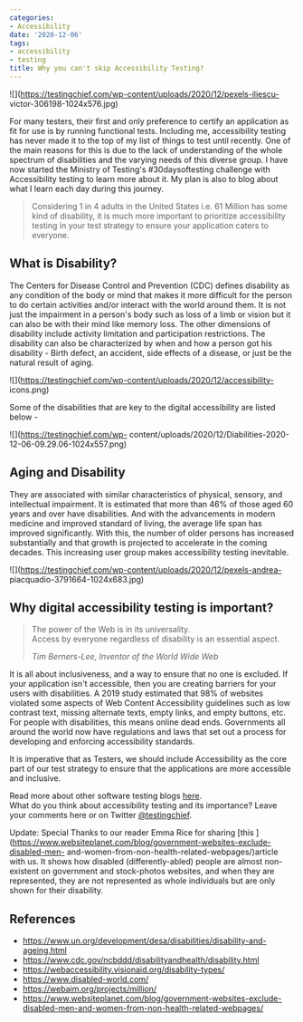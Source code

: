 ```yaml
---
categories:
- Accessibility
date: '2020-12-06'
tags:
- accessibility
- testing
title: Why you can't skip Accessibility Testing?
---
```


![](https://testingchief.com/wp-content/uploads/2020/12/pexels-iliescu-
victor-306198-1024x576.jpg)

For many testers, their first and only preference to certify an application as
fit for use is by running functional tests. Including me, accessibility
testing has never made it to the top of my list of things to test until
recently. One of the main reasons for this is due to the lack of understanding
of the whole spectrum of disabilities and the varying needs of this diverse
group. I have now started the Ministry of Testing's #30daysoftesting challenge
with Accessibility testing to learn more about it. My plan is also to blog
about what I learn each day during this journey.

> Considering 1 in 4 adults in the United States i.e. 61 Million has some kind
> of disability, it is much more important to prioritize accessibility testing
> in your test strategy to ensure your application caters to everyone.

## **What is Disability?**

The Centers for Disease Control and Prevention (CDC) defines disability as any
condition of the body or mind that makes it more difficult for the person to
do certain activities and/or interact with the world around them. It is not
just the impairment in a person's body such as loss of a limb or vision but it
can also be with their mind like memory loss. The other dimensions of
disability include activity limitation and participation restrictions. The
disability can also be characterized by when and how a person got his
disability - Birth defect, an accident, side effects of a disease, or just be
the natural result of aging.

![](https://testingchief.com/wp-content/uploads/2020/12/accessibility-
icons.png)

Some of the disabilities that are key to the digital accessibility are listed
below -

![](https://testingchief.com/wp-
content/uploads/2020/12/Diabilities-2020-12-06-09.29.06-1024x557.png)

## **Aging and Disability**

They are associated with similar characteristics of physical, sensory, and
intellectual impairment. It is estimated that more than 46% of those aged 60
years and over have disabilities. And with the advancements in modern medicine
and improved standard of living, the average life span has improved
significantly. With this, the number of older persons has increased
substantially and that growth is projected to accelerate in the coming
decades. This increasing user group makes accessibility testing inevitable.

![](https://testingchief.com/wp-content/uploads/2020/12/pexels-andrea-
piacquadio-3791664-1024x683.jpg)

## **Why digital accessibility testing is important?**

> The power of the Web is in its universality.  
> Access by everyone regardless of disability is an essential aspect.
>
> _Tim Berners-Lee, Inventor of the World Wide Web_

It is all about inclusiveness, and a way to ensure that no one is excluded. If
your application isn't accessible, then you are creating barriers for your
users with disabilities. A 2019 study estimated that 98% of websites violated
some aspects of Web Content Accessibility guidelines such as low contrast
text, missing alternate texts, empty links, and empty buttons, etc. For people
with disabilities, this means online dead ends. Governments all around the
world now have regulations and laws that set out a process for developing and
enforcing accessibility standards.

It is imperative that as Testers, we should include Accessibility as the core
part of our test strategy to ensure that the applications are more accessible
and inclusive.  
  
  
Read more about other software testing blogs
[here](https://testingchief.com/category/testing/).  
What do you think about accessibility testing and its importance? Leave your
comments here or on Twitter [@testingchief](https://twitter.com/testingchief).

Update: Special Thanks to our reader Emma Rice for sharing [this
](https://www.websiteplanet.com/blog/government-websites-exclude-disabled-men-
and-women-from-non-health-related-webpages/)article with us. It shows how
disabled (differently-abled) people are almost non-existent on government and
stock-photos websites, and when they are represented, they are not represented
as whole individuals but are only shown for their disability.

## References

  * <https://www.un.org/development/desa/disabilities/disability-and-ageing.html>
  * <https://www.cdc.gov/ncbddd/disabilityandhealth/disability.html>
  * <https://webaccessibility.visionaid.org/disability-types/>
  * <https://www.disabled-world.com/>
  * <https://webaim.org/projects/million/>
  * [https://www.websiteplanet.com/blog/government-websites-exclude-disabled-men-and-women-from-non-health-related-webpages/ ](https://www.websiteplanet.com/blog/government-websites-exclude-disabled-men-and-women-from-non-health-related-webpages/)